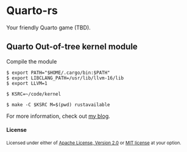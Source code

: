 # Quarto-rs

Your friendly Quarto game (TBD).

## Quarto Out-of-tree kernel module

Compile the module

```
$ export PATH="$HOME/.cargo/bin:$PATH"
$ export LIBCLANG_PATH=/usr/lib/llvm-16/lib
$ export LLVM=1

$ KSRC=~/code/kernel

$ make -C $KSRC M=$(pwd) rustavailable
```

For more information, check out [my blog](https://blog.christina-quast.de).

<!--
## Game play
TBD

![Quarto In-Game Screenshot](quarto.png?raw=true "Quarto In-Game Screenshot")

The game is played on a 4x4 board with 16 pieces. Each piece has four distinct
characteristics: size (large/✋ or small/🤏), color (light/⬜ or dark/⬛),
shape (round/🟠 or square/🔶), and fill (filled/🔴 or hollow/⭕).
On your turn, you choose one of the 16 pieces and give it to your opponent.
Your opponent then places that piece on any empty space on the board.

The first player to create a row of four pieces with at least one matching
characteristic wins the game. Matching characteristics can be in any direction,
horizontally, vertically, or diagonally.
In the harder square mode, (-q), a square of 4 is also considered a win.

If all 16 pieces have been placed and there is no winner, the game is a tie.

```
Usage: {current_exe_name} <Options>

Options:
    --square-mode|-q:   Enable harder rules: not only 4 of the same in a row,
                        but also a square of 4 is considered a win.
    --base0|-0:         Starts to count at 0 instead of 1 (programmer style)
    --ai-reasoning|-r:  Print information about what the AI is doing, and why,
                        during the game.
    --ai-simulation|-a: Simulate a bunch of AI battles.
    --seed=<>|-s=<>:    Seed the AI RNG
    --pvp|-p            No AI, just humans (player vs player)
    --help|-h:          Print this help screen.
```

Good luck!
-->

#### License

<sup>
Licensed under either of <a href="LICENSE-APACHE">Apache License, Version
2.0</a> or <a href="LICENSE-MIT">MIT license</a> at your option.
</sup>

<br>

<br>
